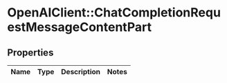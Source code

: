 # OpenAIClient::ChatCompletionRequestMessageContentPart

## Properties
Name | Type | Description | Notes
------------ | ------------- | ------------- | -------------

